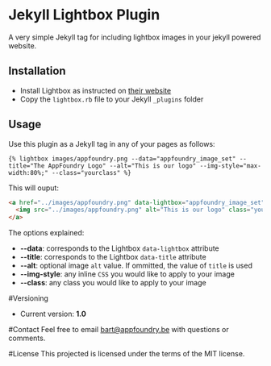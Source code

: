 # Jekyll Lightbox Plugin

A very simple Jekyll tag for including lightbox images in your jekyll powered website.

## Installation

* Install Lightbox as instructed on [their website](http://lokeshdhakar.com/projects/lightbox2/)
* Copy the `lightbox.rb` file to your Jekyll `_plugins` folder

## Usage

Use this plugin as a Jekyll tag in any of your pages as follows:

```
{% lightbox images/appfoundry.png --data="appfoundry_image_set" --title="The AppFoundry Logo" --alt="This is our logo" --img-style="max-width:80%;" --class="yourclass" %}
```

This will ouput:

```html
<a href="../images/appfoundry.png" data-lightbox="appfoundry_image_set" data-title="The AppFoundry Logo">
  <img src="../images/appfoundry.png" alt="This is our logo" class="yourclass" style="max-width:80%;"/>
</a>
```

The options explained:

* **--data**: corresponds to the Lightbox `data-lightbox` attribute
* **--title**: corresponds to the Lightbox `data-title` attribute
* **--alt**: optional image `alt` value. If ommitted, the value of `title` is used
* **--img-style**: any inline `CSS` you would like to apply to your image
* **--class**: any class you would like to apply to your image

#Versioning

* Current version: **1.0**

#Contact
Feel free to email bart@appfoundry.be with questions or comments.

#License
This projected is licensed under the terms of the MIT license.
